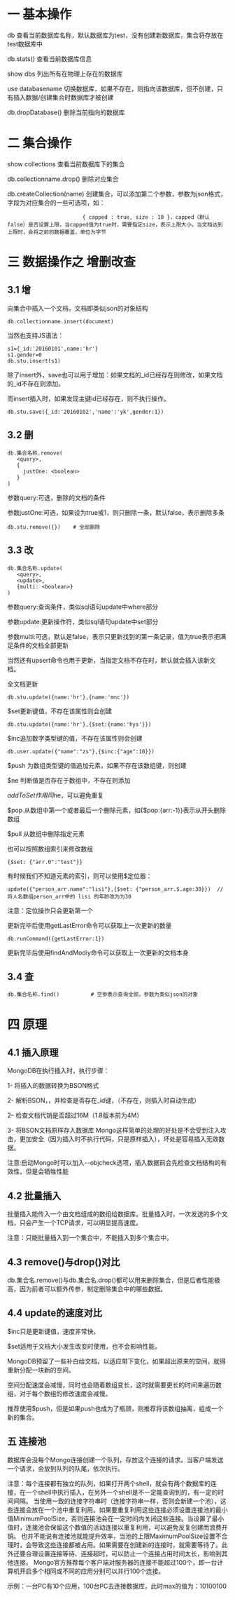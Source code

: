 # 一 基本操作
db                          查看当前数据库名称，默认数据库为test，没有创建新数据库，集合将存放在test数据库中

db.stats()                  查看当前数据库信息

show dbs                    列出所有在物理上存在的数据库

use databasename            切换数据库，如果不存在，则指向该数据库，但不创建，只有插入数据/创建集合时数据库才被创建

db.dropDatabase()           删除当前指向的数据库

# 二 集合操作
show collections            查看当前数据库下的集合

db.collectionname.drop()    删除对应集合

db.createCollection(name)   创建集合，可以添加第二个参数，参数为json格式，字段为对应集合的一些可选项，如：

                            { capped : true, size : 10 }，capped（默认false）是否设置上限，当capped值为true时，需要指定size，表示上限大小，当文档达到上限时，会将之前的数据覆盖，单位为字节
# 三 数据操作之 增删改查

## 3.1 增

向集合中插入一个文档，文档即类似json的对象结构
```
db.collectionname.insert(document)
```
当然也支持JS语法：
```
s1={_id:'20160101',name:'hr'}
s1.gender=0
db.stu.insert(s1)
```

除了insert外，save也可以用于增加：如果文档的_id已经存在则修改，如果文档的_id不存在则添加。  

而insert插入时，如果发现主键id已经存在，则不执行操作。
```
db.stu.save({_id:'20160102','name':'yk',gender:1})
```
## 3.2 删
```
db.集合名称.remove(
   <query>,
   {
     justOne: <boolean>
   }
)
```
参数query:可选，删除的文档的条件

参数justOne:可选，如果设为true或1，则只删除一条，默认false，表示删除多条

```
db.stu.remove({})    # 全部删除
```
## 3.3 改
```
db.集合名称.update(
   <query>,
   <update>,
   {multi: <boolean>}
)
```
参数query:查询条件，类似sql语句update中where部分

参数update:更新操作符，类似sql语句update中set部分

参数multi:可选，默认是false，表示只更新找到的第一条记录，值为true表示把满足条件的文档全部更新  

当然还有upsert命令也用于更新，当指定文档不存在时，默认就会插入该新文档。

全文档更新

```
db.stu.update({name:'hr'},{name:'mnc'})

```
$set更新键值，不存在该属性则会创建
```
db.stu.update({name:'hr'},{$set:{name:'hys'}})
```

$inc追加数字类型键的值，不存在该属性则会创建
```
db.user.update({"name":"zs"},{$inc:{"age":10}})
```

$push       为数组类型键的值追加元素，如果不存在该数组键，则创建

$ne         判断值是否存在于数组中，不存在则添加

$addToSet   作用同$ne，可以避免重复

$pop        从数组中第一个或者最后一个删除元素，如{$pop:{arr:-1}}表示从开头删除数组

$pull       从数组中删除指定元素

也可以按照数组索引来修改数组

```
{$set: {"arr.0":"test"}}
```
有时候我们不知道元素的索引，则可以使用$定位器：
```
update({"person_arr.name":"lisi"},{$set: {"person_arr.$.age:30}})  //将人名数组person_arr中的 lisi 的年龄改为为30
```
注意：定位操作只会更新第一个

更新完毕后使用getLastError命令可以获取上一次更新的数量
```
db.runCommand({getLastError:1})
```

更新完毕后使用findAndModiy命令可以获取上一次更新的文档本身
## 3.4 查
```
db.集合名称.find()          # 空参表示查询全部，参数为类似json的对象
```
# 四 原理
## 4.1 插入原理
MongoDB在执行插入时，执行步骤：

1- 将插入的数据转换为BSON格式

2- 解析BSON，，并检查是否存在_id键，（不存在，则插入时自动生成）

2- 检查文档代销是否超过16M（1.8版本前为4M）

3- 将BSON文档原样存入数据库 Mongo这样简单的处理的好处是不会受到注入攻击，更加安全（因为插入时不执行代码，只是原样插入），坏处是容易插入无效数据。

注意:启动Mongo时可以加入--objcheck选项，插入数据前会先检查文档结构的有效性，但是会牺牲性能

## 4.2 批量插入
批量插入能传入一个由文档组成的数组给数据库。批量插入时，一次发送的多个文档，只会产生一个TCP请求，可以明显提高速度。

注意：只能批量插入到一个集合中，不能插入到多个集合中。

## 4.3 remove()与drop()对比
db.集合名.remove()与db.集合名.drop()都可以用来删除集合，但是后者性能极高，因为前者可以额外传参，制定删除集合中的哪些数据。

## 4.4 update的速度对比

$inc只是更新键值，速度非常快，

$set适用于文档大小发生改变时使用，也不会影响性能。

MongoDB预留了一些补白给文档，以适应带下变化，如果超出原来的空间，就得重新分配一块新的空间。

空间分配速度会减慢，同时也会随着数组变长，这时就需要更长的时间来遍历数组，对于每个数组的修改速度会减慢。

推荐使用$push，但是如果push也成为了瓶颈，则推荐将该数组抽离，组成一个新的集合。

## 五 连接池

数据库会没每个Mongo连接创建一个队列，存放这个连接的请求。当客户端发送一个请求，会放到队列的队尾，依次执行。

注意：每个连接都有独立的队列，如果打开两个shell，就会有两个数据库的连接，在一个shell中执行插入，在另外一个shell是不一定能查询到的，有一定的时间间隔。 当使用一致的连接字符串时（连接字符串一样，否则会新建一个池），这些连接会放在一个池中重复利用。如果要重复利用这些连接必须设置连接池的最小值MinimumPoolSize，否则连接池会在一定时间内关闭这些连接。当设置了最小值时，连接池会保留这个数值的活动连接以重复利用，可以避免反复创建而浪费开销。
也并不能说有连接池就能提升效率，当池的上限MaximumPoolSize设置不合理时，会导致这些连接都被占用。如果需要在创建新的连接时，就需要等待了。此外还要合理设置连接等待、连接超时，可以防止一个连接占用时间太长，影响到其他连接。 Mongo官方推荐每个客户端对服务器的连接不能超过100个，即一台计算机开启多个相同或不同的应用分别可以并行100个连接。

示例：一台PC有10个应用，100台PC去连接数据库，此时max的值为：10100100
